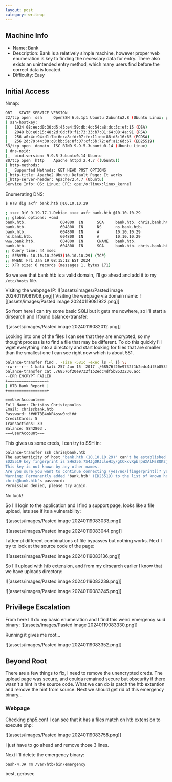 ```yaml
---
layout: post
category: writeup
---
```


## Machine Info

- Name: Bank
- Description:  Bank is a relatively simple machine, however proper web enumeration is key to finding the necessary data for entry. There also exists an unintended entry method, which many users find before the correct data is located.
- Difficulty: Easy

## Initial Access

Nmap:
```bash
ORT   STATE SERVICE VERSION
22/tcp open  ssh     OpenSSH 6.6.1p1 Ubuntu 2ubuntu2.8 (Ubuntu Linux; protocol 2.0)
| ssh-hostkey: 
|   1024 08:ee:d0:30:d5:45:e4:59:db:4d:54:a8:dc:5c:ef:15 (DSA)
|   2048 b8:e0:15:48:2d:0d:f0:f1:73:33:b7:81:64:08:4a:91 (RSA)
|   256 a0:4c:94:d1:7b:6e:a8:fd:07:fe:11:eb:88:d5:16:65 (ECDSA)
|_  256 2d:79:44:30:c8:bb:5e:8f:07:cf:5b:72:ef:a1:6d:67 (ED25519)
53/tcp open  domain  ISC BIND 9.9.5-3ubuntu0.14 (Ubuntu Linux)
| dns-nsid: 
|_  bind.version: 9.9.5-3ubuntu0.14-Ubuntu
80/tcp open  http    Apache httpd 2.4.7 ((Ubuntu))
| http-methods: 
|_  Supported Methods: GET HEAD POST OPTIONS
|_http-title: Apache2 Ubuntu Default Page: It works
|_http-server-header: Apache/2.4.7 (Ubuntu)
Service Info: OS: Linux; CPE: cpe:/o:linux:linux_kernel
```

Enumerating DNS:
```bash
$ HTB dig axfr bank.htb @10.10.10.29   

; <<>> DiG 9.19.17-1-Debian <<>> axfr bank.htb @10.10.10.29
;; global options: +cmd
bank.htb.               604800  IN      SOA     bank.htb. chris.bank.htb. 2 604800 86400 2419200 604800
bank.htb.               604800  IN      NS      ns.bank.htb.
bank.htb.               604800  IN      A       10.10.10.29
ns.bank.htb.            604800  IN      A       10.10.10.29
www.bank.htb.           604800  IN      CNAME   bank.htb.
bank.htb.               604800  IN      SOA     bank.htb. chris.bank.htb. 2 604800 86400 2419200 604800
;; Query time: 44 msec
;; SERVER: 10.10.10.29#53(10.10.10.29) (TCP)
;; WHEN: Fri Jan 19 08:15:12 EST 2024
;; XFR size: 6 records (messages 1, bytes 171)

```

So we see that bank.htb is a valid domain, I'll go ahead and add it to my `/etc/hosts` file.

Visiting the webpage IP:
![[assets/images/Pasted image 20240119081909.png]]
Visiting the webpage via domain name:
![[assets/images/Pasted image 20240119081922.png]]

So from here I can try some basic SQLi but it gets me nowhere, so I'll start a dirsearch and I found balance-transfer:

![[assets/images/Pasted image 20240119082012.png]]

Looking into one of the files I can see that they are encrypted, so my thought process is to find a file that may be different. To do this quickly I'll wget everything into a directory and start looking for files that are smaller than the smallest one I can see right now which is about 581.

```bash
balance-transfer find . -size -581c -exec ls -l {} \;
-rw-r--r-- 1 kali kali 257 Jun 15  2017 ./68576f20e9732f1b2edc4df5b8533230.acc
balance-transfer cat ./68576f20e9732f1b2edc4df5b8533230.acc
--ERR ENCRYPT FAILED
+=================+
| HTB Bank Report |
+=================+

===UserAccount===
Full Name: Christos Christopoulos
Email: chris@bank.htb
Password: !##HTBB4nkP4ssw0rd!##
CreditCards: 5
Transactions: 39
Balance: 8842803 .
===UserAccount===
```

This gives us some creds, I can try to SSH in:
```bash
balance-transfer ssh chris@bank.htb
The authenticity of host 'bank.htb (10.10.10.29)' can't be established.
ED25519 key fingerprint is SHA256:7S4JgORJLloHIy/gCCkxvRpbrpWXAlMs8QK2jFtpn/w.
This key is not known by any other names.
Are you sure you want to continue connecting (yes/no/[fingerprint])? yes
Warning: Permanently added 'bank.htb' (ED25519) to the list of known hosts.
chris@bank.htb's password: 
Permission denied, please try again.
```

No luck!

So I'll login to the application and I find a support page, looks like a file upload, lets see if its a vulnerability:

![[assets/images/Pasted image 20240119083033.png]]

![[assets/images/Pasted image 20240119083044.png]]

I attempt different combinations of file bypasses but nothing works. Next I try to look at the source code of the page:

![[assets/images/Pasted image 20240119083136.png]]

So I'll upload with htb extension, and from my dirsearch earlier I know that we have uploads directory:

![[assets/images/Pasted image 20240119083239.png]]

![[assets/images/Pasted image 20240119083245.png]]
## Privilege Escalation

From here I'll do my basic enumeration and I find this weird emergency suid binary:
![[assets/images/Pasted image 20240119083330.png]]

Running it gives me root...

![[assets/images/Pasted image 20240119083352.png]]
## Beyond Root

There are a few things to fix, I need to remove the unencrypted creds. The upload page was secure, and coulda remained secure but obscurity if there wasn't a hint in the source code. What we can do is patch the htb extention and remove the hint from source. Next we should get rid of this emergency binary...

### Webpage

Checking php5.conf I can see that it has a files match on htb extension to execute php:

![[assets/images/Pasted image 20240119083758.png]]

I just have to go ahead and remove those 3 lines.

Next I'll delete the emergency binary:
```bash
bash-4.3# rm /var/htb/bin/emergency
```

best,
gerbsec